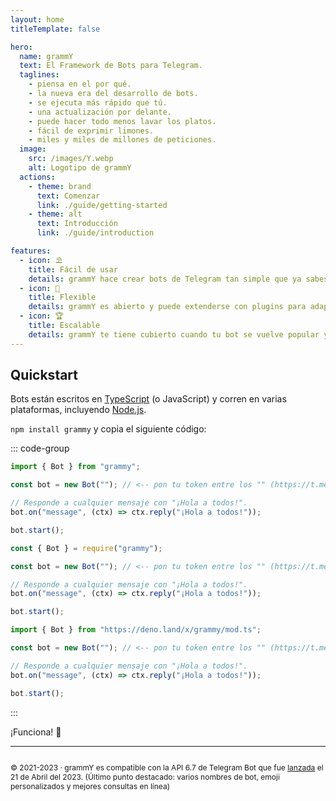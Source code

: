 ```yaml
---
layout: home
titleTemplate: false

hero:
  name: grammY
  text: El Framework de Bots para Telegram.
  taglines: 
    - piensa en el por qué.
    - la nueva era del desarrollo de bots.
    - se ejecuta más rápido que tú.
    - una actualización por delante.
    - puede hacer todo menos lavar los platos.
    - fácil de exprimir limones.
    - miles y miles de millones de peticiones.
  image:
    src: /images/Y.webp
    alt: Logotipo de grammY
  actions:
    - theme: brand
      text: Comenzar
      link: ./guide/getting-started
    - theme: alt
      text: Introducción
      link: ./guide/introduction

features:
  - icon: ⛱️
    title: Fácil de usar
    details: grammY hace crear bots de Telegram tan simple que ya sabes como hacerlo.
  - icon: 🧩
    title: Flexible
    details: grammY es abierto y puede extenderse con plugins para adaptarse a tus necesidades.
  - icon: 🏆
    title: Escalable
    details: grammY te tiene cubierto cuando tu bot se vuelve popular y el tráfico se incrementa.
---
```


<HomeContent>

## Quickstart

Bots están escritos en [TypeScript](https://www.typescriptlang.org) (o JavaScript) y corren en varias plataformas, incluyendo [Node.js](https://nodejs.org).

`npm install grammy` y copia el siguiente código:

::: code-group

```ts [TypeScript]
import { Bot } from "grammy";

const bot = new Bot(""); // <-- pon tu token entre los "" (https://t.me/BotFather)

// Responde a cualquier mensaje con "¡Hola a todos!".
bot.on("message", (ctx) => ctx.reply("¡Hola a todos!"));

bot.start();
```

```js [JavaScript]
const { Bot } = require("grammy");

const bot = new Bot(""); // <-- pon tu token entre los "" (https://t.me/BotFather)

// Responde a cualquier mensaje con "¡Hola a todos!".
bot.on("message", (ctx) => ctx.reply("¡Hola a todos!"));

bot.start();
```

```ts [Deno]
import { Bot } from "https://deno.land/x/grammy/mod.ts";

const bot = new Bot(""); // <-- pon tu token entre los "" (https://t.me/BotFather)

// Responde a cualquier mensaje con "¡Hola a todos!".
bot.on("message", (ctx) => ctx.reply("¡Hola a todos!"));

bot.start();
```

:::

¡Funciona! :tada:

---

<ClientOnly>
  <ThankYou :s="[
    'Gracias, ',
    '{name}',
    ', por ser colaborador de grammY.',
    ', por crear grammY.'
  ]" />
</ClientOnly>

<div style="font-size: 0.75rem;  display: flex; justify-content: center;">

© 2021-2023 &middot; grammY es compatible con la API 6.7 de Telegram Bot que fue [lanzada](https://core.telegram.org/bots/api#april-21-2023) el 21 de Abril del 2023.
(Último punto destacado: varios nombres de bot, emoji personalizados y mejores consultas en línea)

</div>

</HomeContent>
